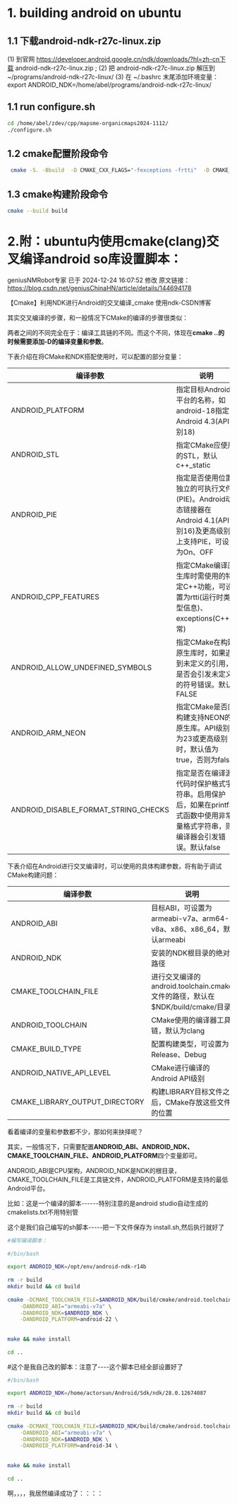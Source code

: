 # 1. building android on ubuntu

## 1.1 下载android-ndk-r27c-linux.zip 
(1) 到官网 https://developer.android.google.cn/ndk/downloads/?hl=zh-cn下载 android-ndk-r27c-linux.zip ;
(2) 把 android-ndk-r27c-linux.zip 解压到 ~/programs/android-ndk-r27c-linux/
(3) 在 ~/.bashrc 末尾添加环境变量：
 export ANDROID_NDK=/home/abel/programs/android-ndk-r27c-linux/

## 1.1 run configure.sh
```sh
cd /home/abel/zdev/cpp/mapsme-organicmaps2024-1112/
./configure.sh
```

 ## 1.2 cmake配置阶段命令
 ```sh
  cmake -S. -Bbuild  -D CMAKE_CXX_FLAGS="-fexceptions -frtti"  -D CMAKE_C_FLAGS="-fno-function-sections -fno-data-sections -Wno-extern-c-compat" -DANDROID_TOOLCHAIN=clang -DANDROID_STL=c++_static -DOS=$osName  -DSKIP_TESTS=ON  -DSKIP_TOOLS=ON -DUSE_PCH=$pchFlag -DNJOBS=$njobs -DENABLE_VULKAN_DIAGNOSTICS=$enableVulkanDiagnostics -DENABLE_TRACE=$enableTrace -DCMAKE_SYSTEM_NAME="Android" --trace  > dd.txt 2>&1
 ```

## 1.3 cmake构建阶段命令
```sh
cmake --build build
```


# 2.附：ubuntu内使用cmake(clang)交叉编译android so库设置脚本：

geniusNMRobot专家 已于 2024-12-24 16:07:52 修改
原文链接：https://blog.csdn.net/geniusChinaHN/article/details/144694178
 
【Cmake】利用NDK进行Android的交叉编译_cmake 使用ndk-CSDN博客

其实交叉编译的步骤，和一般情况下CMake的编译的步骤很类似：

两者之间的不同完全在于：编译工具链的不同。而这个不同，体现在**cmake ..的时候需要添加-D的编译变量和参数**。
 

下表介绍在将CMake和NDK搭配使用时，可以配置的部分变量：

编译参数          | 说明
-----------------|---
ANDROID_PLATFORM | 指定目标Android平台的名称，如android-18指定Android 4.3(API级别18)
ANDROID_STL      | 指定CMake应使用的STL，默认c++_static
ANDROID_PIE      | 指定是否使用位置独立的可执行文件(PIE)。Android动态链接器在Android 4.1(API级别16)及更高级别上支持PIE，可设置为On、OFF
ANDROID_CPP_FEATURES | 指定CMake编译原生库时需使用的特定C++功能，可设置为rtti(运行时类型信息)、exceptions(C++异常)
ANDROID_ALLOW_UNDEFINED_SYMBOLS | 指定CMake在构建原生库时，如果遇到未定义的引用，是否会引发未定义的符号错误。默认FALSE
ANDROID_ARM_NEON | 指定CMake是否应构建支持NEON的原生库。API级别为23或更高级别时，默认值为true，否则为false
ANDROID_DISABLE_FORMAT_STRING_CHECKS | 指定是否在编译源代码时保护格式字符串。启用保护后，如果在printf样式函数中使用非常量格式字符串，则编译器会引发错误。默认false


下表介绍在Android进行交叉编译时，可以使用的具体构建参数，将有助于调试CMake构建问题：

编译参数     | 说明
------------|---
ANDROID_ABI | 目标ABI，可设置为armeabi-v7a、arm64-v8a、x86、x86_64，默认armeabi
ANDROID_NDK | 安装的NDK根目录的绝对路径
CMAKE_TOOLCHAIN_FILE | 进行交叉编译的android.toolchain.cmake文件的路径，默认在$NDK/build/cmake/目录
ANDROID_TOOLCHAIN | CMake使用的编译器工具链，默认为clang
CMAKE_BUILD_TYPE | 配置构建类型，可设置为Release、Debug
ANDROID_NATIVE_API_LEVEL | CMake进行编译的Android API级别
CMAKE_LIBRARY_OUTPUT_DIRECTORY | 构建LIBRARY目标文件之后，CMake存放这些文件的位置


看着编译的变量和参数都不少，那如何来抉择呢？

其实，一般情况下，只需要配置**ANDROID_ABI、ANDROID_NDK、CMAKE_TOOLCHAIN_FILE、ANDROID_PLATFORM**四个变量即可。

ANDROID_ABI是CPU架构，ANDROID_NDK是NDK的根目录，CMAKE_TOOLCHAIN_FILE是工具链文件，ANDROID_PLATFORM是支持的最低Android平台。 

比如：这是一个编译的脚本------特别注意的是android studio自动生成的cmakelists.txt不用特别管

这个是我们自己编写的sh脚本-----把一下文件保存为 install.sh,然后执行就好了

```sh 
#编写编译脚本：
 
#/bin/bash
 
export ANDROID_NDK=/opt/env/android-ndk-r14b
 
rm -r build
mkdir build && cd build 
 
cmake -DCMAKE_TOOLCHAIN_FILE=$ANDROID_NDK/build/cmake/android.toolchain.cmake \
    -DANDROID_ABI="armeabi-v7a" \
    -DANDROID_NDK=$ANDROID_NDK \
    -DANDROID_PLATFORM=android-22 \
 
 
make && make install
 
cd ..
```

#这个是我自己改的脚本：注意了----这个脚本已经全部设置好了
 
```sh  
#/bin/bash
 
export ANDROID_NDK=/home/actorsun/Android/Sdk/ndk/28.0.12674087
 
rm -r build
mkdir build && cd build 
 
cmake -DCMAKE_TOOLCHAIN_FILE=$ANDROID_NDK/build/cmake/android.toolchain.cmake \
    -DANDROID_ABI="armeabi-v7a" \
    -DANDROID_NDK=$ANDROID_NDK \
    -DANDROID_PLATFORM=android-34 \
 
 
make && make install
 
cd ..
```
啊，，，，我居然编译成功了：：：： 
                        
